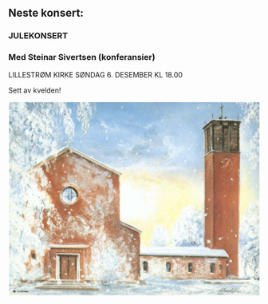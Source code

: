 ## Neste konsert:
### JULEKONSERT 
### Med Steinar Sivertsen (konferansier)

LILLESTRØM KIRKE SØNDAG 6. DESEMBER KL 18.00

Sett av kvelden!

![LillCanto Julekonsert 2019](assets/bilder_til_web/Lillestrom-kirke-web.jpg)


